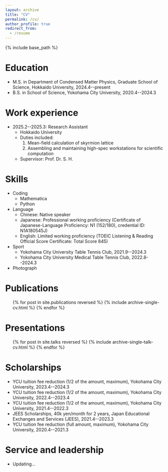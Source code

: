 ```yaml
---
layout: archive
title: "CV"
permalink: /cv/
author_profile: true
redirect_from:
  - /resume
---
```


{% include base_path %}

Education
======
* M.S. in Department of Condensed Matter Physics, Graduate School of Science, Hokkaido University, 2024.4--present
* B.S. in School of Science, Yokohama City University, 2020.4--2024.3

Work experience
======
* 2025.2--2025.3: Research Assistant
  * Hokkaido University
  * Duties included:
    1. Mean-field calculation of skyrmion lattice
    2. Assembling and maintaining high-spec workstations for scientific computation
  * Supervisor: Prof. Dr. S. H.
  
Skills
======
* Coding
    * Mathematica
    * Python
* Language 
  * Chinese: Native speaker
  * Japanese:  Professional working proficiency (Certificate of Japanese-Language Proficiency: N1 (152/180), credential ID: N1A180545J)
  * English: Limited working proficiency (TOEIC Listening & Reading Official Score Certificate: Total Score 845)
* Sport
  * Yokohama City University Table Tennis Club, 2021.9--2024.3
  * Yokohama City University Medical Table Tennis Club, 2022.8--2024.3
* Photograph
  
Publications
======
  <ul>{% for post in site.publications reversed %}
    {% include archive-single-cv.html %}
  {% endfor %}</ul>
  
Presentations
======
  <ul>{% for post in site.talks reversed %}
    {% include archive-single-talk-cv.html  %}
  {% endfor %}</ul>
  

Scholarships
======
* YCU tuition fee reduction (1/2 of the amount, maximum), Yokohama City University, 2023.4--2024.3
* YCU tuition fee reduction (1/2 of the amount, maximum), Yokohama City University, 2022.4--2023.4
* YCU tuition fee reduction (1/2 of the amount, maximum), Yokohama City University, 2021.4--2022.3
* JEES Scholarships, 40k yen/month for 2 years, Japan Educational Exchanges and Services (JEES), 2021.4--2023.3
* YCU tuition fee reduction (full amount, maximum), Yokohama City University, 2020.4--2021.3

Service and leadership
======
* Updating...
